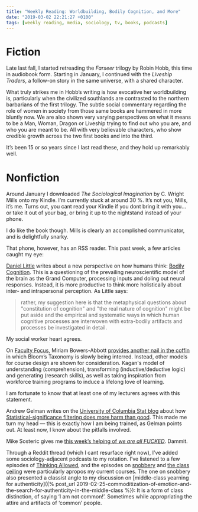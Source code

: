 ```yaml
---
title: "Weekly Reading: Worldbuilding, Bodily Cognition, and More"
date: "2019-03-02 22:21:27 +0100"
tags: [weekly reading, media, sociology, tv, books, podcasts]
---
```


# Fiction

Late last fall, I started retreading the *Farseer* trilogy by Robin Hobb,
this time in audiobook form. Starting in January, I continued with the
*Liveship Traders*, a follow-on story in the same universe, with a shared
character.

What truly strikes me in Hobb’s writing is how evocative her
worldbuilding is, particularly when the civilized southlands are
contrasted to the northern barbarians of the first trilogy. The subtle
social commentary regarding the role of women in society from those same
books are hammered in more bluntly now. We are also shown very varying
perspectives on what it means to be a Man, Woman, Dragon or Liveship
trying to find out who you are, and who you are meant to be. All with very
believable characters, who show credible growth across the two first books
and into the third.

It’s been 15 or so years since I last read these, and they hold up
remarkably well.

# Nonfiction

Around January I downloaded *The Sociological Imagination* by C. Wright
Mills onto my Kindle. I’m currently stuck at around 30 %. It’s not you,
Mills, it’s me. Turns out, you cant read your Kindle if you dont bring it
with you... or take it out of your bag, or bring it up to the nightstand
instead of your phone.

I do like the book though. Mills is clearly an accomplished communicator,
and is delightfully snarky.

That phone, however, has an RSS reader. This past week, a few articles
caught my eye:

[Daniel Little](https://understandingsociety.blogspot.com/) writes about
a new perspective on how humans think: [Bodily
Cognition](https://understandingsociety.blogspot.com/). This is
a questioning of the prevailing neuroscientific model of the brain as the
Grand Computer, processing inputs and doling out neural responses.
Instead, it is more productive to think more holistically about inter- and
intrapersonal perception. As Little says:

> rather, my suggestion here is that the metaphysical questions about
> "constitution of cognition" and "the real nature of cognition" might be
> put aside and the empirical and systematic ways in which human cognitive
> processes are interwoven with extra-bodily artifacts and processes be
> investigated in detail.

My social worker heart agrees.

On [Faculty Focus](https://www.facultyfocus.com/), Miriam Bowers-Abbott
[provides another nail in the
coffin](https://www.facultyfocus.com/articles/course-design-ideas/from-summiting-blooms-to-promoting-lifelong-learning/)
in which Bloom’s Taxonomy is slowly being interred. Instead, other models
for course design are shown for consideration. Kagan's model of
understanding (comprehension), transforming (inductive/deductive logic)
and generating (research skills), as well as taking inspiration from
workforce training programs to induce a lifelong love of learning.

I am fortunate to know that at least one of my lecturers agrees with this
statement.

Andrew Gelman writes on the [University of Columbia Stat
blog](https://statmodeling.stat.columbia.edu/) about how
[Statistical-significance filtering does more harm than
good](https://statmodeling.stat.columbia.edu/2019/02/27/statistical-significance-filtering-is-a-noise-amplifier/).
This made me turn my head — this is exactly how I am being trained, as
Gelman points out. At least now, I know about the pitfalls involved.

Mike Sosteric gives me [this week’s helping of *we are all
FUCKED*](https://theconversation.com/the-red-pill-or-the-blue-pill-endless-consumption-or-sustainable-future-110473).
Dammit.

Through a Reddit thread (which I cant resurface right now), I’ve added
some sociology-adjacent podcasts to my rotation. I’ve listened to a few
episodes of [Thinking Allowed](https://www.bbc.co.uk/programmes/b006qy05),
and the episodes on [snobbery](https://www.bbc.co.uk/programmes/m0002ml7)
and [the class ceiling](https://www.bbc.co.uk/programmes/m000281t) were
particularly apropos my current courses. The one on snobbery also
presented a classist angle to my discussion on [middle-class yearning for
authenticity]({% post_url
2019-02-25-commoditization-of-emotion-and-the-search-for-authenticity-in-the-middle-class
%}): It is a form of class distinction, of saying ‘I am not common!’.
Sometimes while appropriating the attire and artifacts of ‘common’ people.

